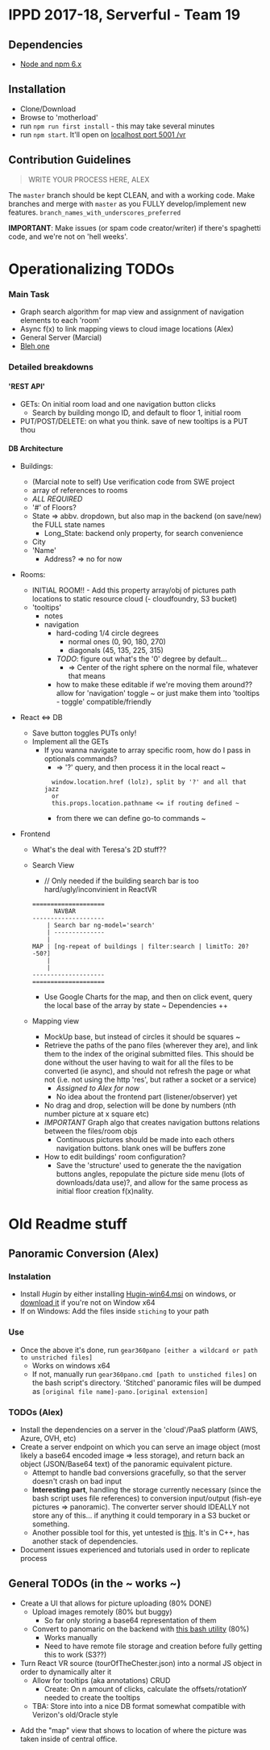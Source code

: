 # IPPD 2017-18, Serverful - Team 19

## Dependencies
- [Node and npm 6.x](https://nodejs.org/en/)

## Installation
- Clone/Download
- Browse to 'motherload'
- run `npm run first install` - this may take several minutes
- run `npm start`. It'll open on [localhost port 5001 /vr](http://localhost:5001/vr)

<!-- ## Installation
- Clone/Download
- Browse to `react-demo`, then run `npm install` and `npm start`. Then browse to [localhost port 8081 /vr](http://localhost:8081/vr). **Note:** it'll take a while to compile/bundle the first time you load it. -->

## Contribution Guidelines
> WRITE YOUR PROCESS HERE, ALEX

The `master` branch should be kept CLEAN, and with a working code. Make branches and merge with `master` as you FULLY develop/implement new features.
`branch_names_with_underscores_preferred`

**IMPORTANT**: Make issues (or spam code creator/writer) if there's spaghetti code, and we're not on 'hell weeks'.

<!-- commenting this for now -->
<!--
- MEAN (*run the following commands inside* `real-mean`)
    + First Installation
        + Run `npm run first-install`
        + On Windows, MAKE SURE to have admin access on cmd/powershell when running this
    + Any other time
        + Run `gulp` for automatic server and front end restart every time after that
    - Deployments to [our heroku](http://serverful.herokuapp.com/) will happen on every push to master from `real-mean`
        + **NOTE:** there's an independent Git repo in `real-mean` to manage this.
 -->

# Operationalizing TODOs

### Main Task
- Graph search algorithm for map view and assignment of navigation elements to each 'room'
- Async f(x) to link mapping views to cloud image locations (Alex)
- General Server (Marcial)
- [Bleh one](#bleh)

### Detailed breakdowns


#### 'REST API'
  - GETs: On initial room load and one navigation button clicks
    - Search by building mongo ID, and default to floor 1, initial room
  - PUT/POST/DELETE: on what you think. save of new tooltips is a PUT thou

#### DB Architecture
  - Buildings:
    + (Marcial note to self) Use verification code from SWE project
    + array of references to rooms
    + *ALL REQUIRED*
    + '#' of Floors?
    + State => abbv. dropdown, but also map in the backend (on save/new) the FULL state names
      * Long_State: backend only property, for search convenience
    + City
    + 'Name'
      * Address? => no for now

  - Rooms:
    + INITIAL ROOM!! - Add this property
    array/obj of pictures path locations to static resource cloud (- cloudfoundry, S3 bucket)
    + 'tooltips'
      * notes
      + navigation
        - hard-coding 1/4 circle degrees
          + normal ones (0, 90, 180, 270)
          + diagonals (45, 135, 225, 315)
        - <a name='bleh'>*TODO*</a>: figure out what's the '0' degree by default...
          + => Center of the right sphere on the normal file, whatever that means
        - how to make these editable if we're moving them around??
        allow for 'navigation' toggle ~ or just make them into 'tooltips - toggle' compatible/friendly

- React <=> DB
  + Save button toggles PUTs only!
  + Implement all the GETs
    * If you wanna navigate to array specific room, how do I pass in optionals commands?
      - => '?' query, and then process it in the local react ~
      ```
        window.location.href (lolz), split by '?' and all that jazz
        or
        this.props.location.pathname <= if routing defined ~
      ```
      - from there we can define go-to commands ~

- Frontend
  + What's the deal with Teresa's 2D stuff??
  + Search View
    * // Only needed if the building search bar is too hard/ugly/inconvinient in ReactVR

    ```
    ====================
          NAVBAR
    --------------------
        | Search bar ng-model='search'
        | --------------
        |
    MAP | [ng-repeat of buildings | filter:search | limitTo: 20?-50?]
        |
        |
    --------------------
    ====================
    ```

    * Use Google Charts for the map, and then on click event, query the local base of the array by state ~
      Dependencies ++

  + Mapping view
    * MockUp base, but instead of circles it should be squares ~
    * Retrieve the paths of the pano files (wherever they are), and link them to the index of the original submitted files.
      This should be done without the user having to wait for all the files to be converted (ie async), and should not refresh the page or what not (i.e. not using the http 'res', but rather a socket or a service)
        - *Assigned to Alex for now*
        - No idea about the frontend part (listener/observer) yet
    * No drag and drop, selection will be done by numbers (nth number picture at x square etc)
    * *IMPORTANT* Graph algo that creates navigation buttons relations between the files/room objs
      - Continuous pictures should be made into each others navigation buttons. blank ones will be buffers zone
    * How to edit buildings' room configuration?
      - Save the 'structure' used to generate the the navigation buttons angles, repopulate the picture side menu (lots of downloads/data use)?, and allow for the same process as initial floor creation f(x)nality.



# Old Readme stuff
## Panoramic Conversion (Alex)
### Instalation
+ Install *Hugin* by either installing [Hugin-win64.msi](stiching/Hugin-win64.msi) on windows, or [download it](http://hugin.sourceforge.net/download/) if you're not on Window x64
+ If on Windows: Add the files inside `stiching` to your path

### Use
- Once the above it's done, run `gear360pano [either a wildcard or path to unstriched files]`
    - Works on windows x64
    - If not, manually run `gear360pano.cmd [path to unstiched files]` on the bash script's directory.
'Stitched' panoramic files will be dumped as `[original file name]-pano.[original extension]`

### TODOs (Alex)
- Install the dependencies on a server in the 'cloud'/PaaS platform (AWS, Azure, OVH, etc)
- Create a server endpoint on which you can serve an image object (most likely a base64 encoded image => less storage), and return back an object (JSON/Base64 text) of the panoramic equivalent picture.
    + Attempt to handle bad conversions gracefully, so that the server doesn't crash on bad input
    + **Interesting part**, handling the storage currently necessary (since the bash script uses file references) to conversion input/output (fish-eye pictures => panoramic). The converter server should IDEALLY not store any of this... if anything it could temporary in a S3 bucket or something.
    + Another possible tool for this, yet untested is [this](https://github.com/ppwwyyxx/OpenPano). It's in C++, has another stack of dependencies.
- Document issues experienced and tutorials used in order to replicate process

## General TODOs (in the ~ works ~)
- Create a UI that allows for picture uploading (80% DONE)
    + Upload images remotely (80% but buggy)
        + So far only storing a base64 representation of them
    + Convert to panomaric on the backend with [this bash utility](https://github.com/ultramango/gear360pano#requirements) (80%)
        + Works manually
        + Need to have remote file storage and creation before fully getting this to work (S3??)
- Turn React VR source (tourOfTheChester.json) into a normal JS object in order to dynamically alter it
    + Allow for tooltips (aka annotations) CRUD
        + Create: On n amount of clicks, calculate the offsets/rotationY needed to create the tooltips
    + TBA: Store into into a nice DB format somewhat compatible with Verizon's old/Oracle style
+ Add the "map" view that shows to location of where the picture was taken inside of central office.
